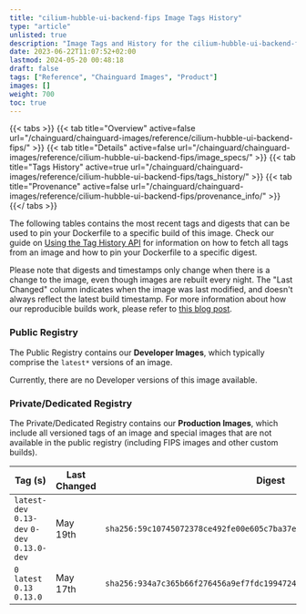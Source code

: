 ```yaml
---
title: "cilium-hubble-ui-backend-fips Image Tags History"
type: "article"
unlisted: true
description: "Image Tags and History for the cilium-hubble-ui-backend-fips Chainguard Image"
date: 2023-06-22T11:07:52+02:00
lastmod: 2024-05-20 00:48:18
draft: false
tags: ["Reference", "Chainguard Images", "Product"]
images: []
weight: 700
toc: true
---
```


{{< tabs >}}
{{< tab title="Overview" active=false url="/chainguard/chainguard-images/reference/cilium-hubble-ui-backend-fips/" >}}
{{< tab title="Details" active=false url="/chainguard/chainguard-images/reference/cilium-hubble-ui-backend-fips/image_specs/" >}}
{{< tab title="Tags History" active=true url="/chainguard/chainguard-images/reference/cilium-hubble-ui-backend-fips/tags_history/" >}}
{{< tab title="Provenance" active=false url="/chainguard/chainguard-images/reference/cilium-hubble-ui-backend-fips/provenance_info/" >}}
{{</ tabs >}}

The following tables contains the most recent tags and digests that can be used to pin your Dockerfile to a specific build of this image. Check our guide on [Using the Tag History API](/chainguard/chainguard-images/using-the-tag-history-api/) for information on how to fetch all tags from an image and how to pin your Dockerfile to a specific digest.

Please note that digests and timestamps only change when there is a change to the image, even though images are rebuilt every night. The "Last Changed" column indicates when the image was last modified, and doesn't always reflect the latest build timestamp. For more information about how our reproducible builds work, please refer to [this blog post](https://www.chainguard.dev/unchained/reproducing-chainguards-reproducible-image-builds).

### Public Registry
The Public Registry contains our **Developer Images**, which typically comprise the `latest*` versions of an image.

Currently, there are no Developer versions of this image available.

### Private/Dedicated Registry
The Private/Dedicated Registry contains our **Production Images**, which include all versioned tags of an image and special images that are not available in the public registry (including FIPS images and other custom builds).

| Tag (s)                                       | Last Changed | Digest                                                                    |
|-----------------------------------------------|--------------|---------------------------------------------------------------------------|
|  `latest-dev` `0.13-dev` `0-dev` `0.13.0-dev` | May 19th     | `sha256:59c10745072378ce492fe00e605c7ba37e1544e800f69f64cf93a7abd0dd8b55` |
|  `0` `latest` `0.13` `0.13.0`                 | May 17th     | `sha256:934a7c365b66f276456a9ef7fdc1994724c21237764ceb5fd0edd0911d142c8c` |

